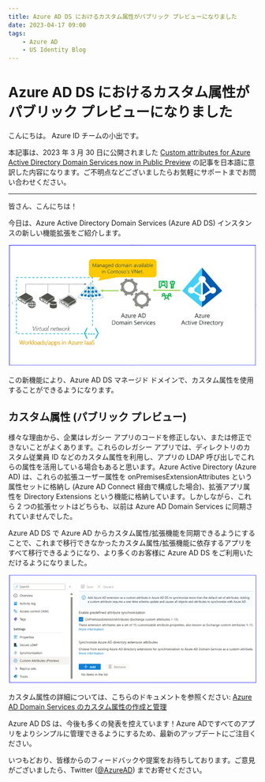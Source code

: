 ```yaml
---
title: Azure AD DS におけるカスタム属性がパブリック プレビューになりました
date: 2023-04-17 09:00
tags:
    - Azure AD
    - US Identity Blog
---
```


# Azure AD DS におけるカスタム属性がパブリック プレビューになりました

こんにちは。 Azure ID チームの小出です。

本記事は、2023 年 3 月 30 日に公開されました [Custom attributes for Azure Active Directory Domain Services now in Public Preview](https://techcommunity.microsoft.com/t5/microsoft-entra-azure-ad-blog/custom-attributes-for-azure-active-directory-domain-services-now/ba-p/3778049) の記事を日本語に意訳した内容になります。ご不明点などございましたらお気軽にサポートまでお問い合わせください。

-----

皆さん、こんにちは！

今日は、Azure Active Directory Domain Services (Azure AD DS) インスタンスの新しい機能拡張をご紹介します。 

![](./custom-attribute-aadds-preview/custom-attribute-aadds-preview1.png)

この新機能により、Azure AD DS マネージド ドメインで、カスタム属性を使用することができるようになります。 

## カスタム属性 (パブリック プレビュー) 

様々な理由から、企業はレガシー アプリのコードを修正しない、または修正できないことがよくあります。これらのレガシー アプリでは、ディレクトリのカスタム従業員 ID などのカスタム属性を利用し、アプリの LDAP 呼び出しでこれらの属性を活用している場合もあると思います。Azure Active Directory (Azure AD) は、これらの拡張ユーザー属性を onPremisesExtensionAttributes という属性セットに格納し (Azure AD Connect 経由で構成した場合)、拡張アプリ属性を Directory Extensions という機能に格納しています。しかしながら、これら 2 つの拡張セットはどちらも、以前は Azure AD Domain Services に同期されていませんでした。  

Azure AD DS で Azure AD からカスタム属性/拡張機能を同期できるようにすることで、これまで移行できなかったカスタム属性/拡張機能に依存するアプリをすべて移行できるようになり、より多くのお客様に Azure AD DS をご利用いただけるようになりました。

![](./custom-attribute-aadds-preview/custom-attribute-aadds-preview2.png)

カスタム属性の詳細については、こちらのドキュメントを参照ください: [Azure AD Domain Services のカスタム属性の作成と管理](https://learn.microsoft.com/ja-jp/azure/active-directory-domain-services/concepts-custom-attributes)

Azure AD DS は、今後も多くの発表を控えています！Azure ADですべてのアプリをよりシンプルに管理できるようにするため、最新のアップデートにご注目ください。

いつもどおり、皆様からのフィードバックや提案をお待ちしております。ご意見がございましたら、Twitter ([@AzureAD](https://twitter.com/azuread)) までお寄せください。
